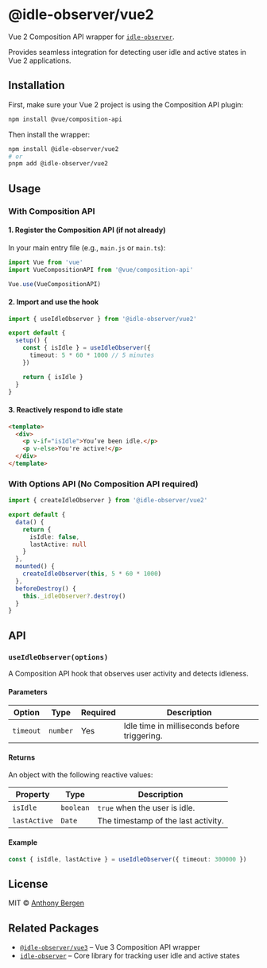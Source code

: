 # @idle-observer/vue2

Vue 2 Composition API wrapper for [`idle-observer`](https://www.npmjs.com/package/idle-observer).

Provides seamless integration for detecting user idle and active states in Vue 2 applications.

## Installation

First, make sure your Vue 2 project is using the Composition API plugin:

```bash
npm install @vue/composition-api
```

Then install the wrapper:
```bash
npm install @idle-observer/vue2
# or
pnpm add @idle-observer/vue2
```

## Usage

### With Composition API

#### 1. Register the Composition API (if not already)

In your main entry file (e.g., `main.js` or `main.ts`):

```ts
import Vue from 'vue'
import VueCompositionAPI from '@vue/composition-api'

Vue.use(VueCompositionAPI)
```

#### 2. Import and use the hook

```ts
import { useIdleObserver } from '@idle-observer/vue2'

export default {
  setup() {
    const { isIdle } = useIdleObserver({
      timeout: 5 * 60 * 1000 // 5 minutes
    })

    return { isIdle }
  }
}
```

#### 3. Reactively respond to idle state

```html
<template>
  <div>
    <p v-if="isIdle">You’ve been idle.</p>
    <p v-else>You're active!</p>
  </div>
</template>
```

### With Options API (No Composition API required)
```ts
import { createIdleObserver } from '@idle-observer/vue2'

export default {
  data() {
    return {
      isIdle: false,
      lastActive: null
    }
  },
  mounted() {
    createIdleObserver(this, 5 * 60 * 1000)
  },
  beforeDestroy() {
    this._idleObserver?.destroy()
  }
}
```

## API

### `useIdleObserver(options)`

A Composition API hook that observes user activity and detects idleness.

#### Parameters

| Option    | Type     | Required | Description                                |
|-----------|----------|----------|--------------------------------------------|
| `timeout` | `number` | Yes      | Idle time in milliseconds before triggering. |

#### Returns

An object with the following reactive values:

| Property   | Type      | Description                         |
|------------|-----------|-------------------------------------|
| `isIdle`   | `boolean` | `true` when the user is idle.       |
| `lastActive` | `Date`  | The timestamp of the last activity. |

#### Example

```ts
const { isIdle, lastActive } = useIdleObserver({ timeout: 300000 })
```

## License

MIT © [Anthony Bergen](https://github.com/adbergen)


## Related Packages

- [`@idle-observer/vue3`](https://www.npmjs.com/package/@idle-observer/vue3) – Vue 3 Composition API wrapper
- [`idle-observer`](https://www.npmjs.com/package/idle-observer) – Core library for tracking user idle and active states


